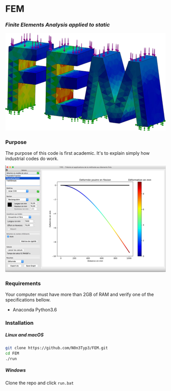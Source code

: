 # FEM
### *Finite Elements Analysis applied to static*

![Logo](docs/FEM.png)


### Purpose

The purpose of this code is first academic. It's to explain simply how industrial codes do work.

![Interface](docs/Interface.jpg)

### Requirements

Your computer must have more than 2GB of RAM and verify one of the specifications bellow.

- Anaconda Python3.6


### Installation


##### Linux and macOS

```bash
git clone https://github.com/N0n3Typ3/FEM.git
cd FEM
./run
```

##### Windows

Clone the repo and click ```run.bat```
